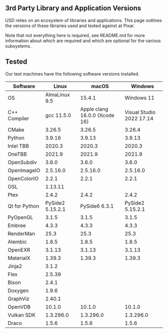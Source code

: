 3rd Party Library and Application Versions
------------------------------------------

USD relies on an ecosystem of libraries and applications. This page outlines
the versions of these libraries used and tested against at Pixar.

Note that not everything here is required, see README.md for more information
about which are required and which are optional for the various subsystems.

## Tested

Our test machines have the following software versions installed.

| Software      | Linux                | macOS                        | Windows                        |
| ------------- | -------------------- | ---------------------------- | ------------------------------ |
| OS            | AlmaLinux 9.5        | 15.4.1                       | Windows 11                     |
| C++ Compiler  | gcc 11.5.0           | Apple clang 16.0.0 (Xcode 16)| Visual Studio 2022 17.14       |
| CMake         | 3.26.5               | 3.26.5                       | 3.26.4                         |
| Python        | 3.9.16               | 3.9.13                       | 3.9.13                         |
| Intel TBB     | 2020.3               | 2020.3                       | 2020.3                         |
| OneTBB        | 2021.9               | 2021.9                       | 2021.9                         |
| OpenSubdiv    | 3.6.0                | 3.6.0                        | 3.6.0                          |
| OpenImageIO   | 2.5.16.0             | 2.5.16.0                     | 2.5.16.0                       |
| OpenColorIO   | 2.2.1                | 2.2.1                        | 2.2.1                          |
| OSL           | 1.13.11              |                              |                                |
| Ptex          | 2.4.2                | 2.4.2                        | 2.4.2                          |
| Qt for Python | PySide2 5.15.2.1     | PySide6 6.3.1                | PySide2 5.15.2.1               |
| PyOpenGL      | 3.1.5                | 3.1.5                        | 3.1.5                          |
| Embree        | 4.3.3                | 4.3.3                        | 4.3.3                          |
| RenderMan     | 25.3                 | 25.3                         | 25.3                           |
| Alembic       | 1.8.5                | 1.8.5                        | 1.8.5                          |
| OpenEXR       | 3.1.13               | 3.1.13                       | 3.1.13                         |
| MaterialX     | 1.39.3               | 1.39.3                       | 1.39.3                         |
| Jinja2        | 3.1.2                |                              |                                |
| Flex          | 2.5.39               |                              |                                |
| Bison         | 2.4.1                |                              |                                |
| Doxygen       | 1.9.6                |                              |                                |
| GraphViz      | 2.40.1               |                              |                                |
| OpenVDB       | 10.1.0               | 10.1.0                       | 10.1.0                         |
| Vulkan SDK    | 1.3.296.0            | 1.3.296.0                    | 1.3.296.0                      |
| Draco         | 1.5.6                | 1.5.6                        | 1.5.6                          |
